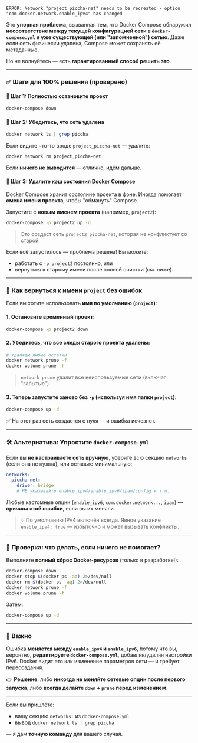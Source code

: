 

```
ERROR: Network "project_piccha-net" needs to be recreated - option "com.docker.network.enable_ipv4" has changed
```

Это **упорная проблема**, вызванная тем, что Docker Compose обнаружил **несоответствие между текущей конфигурацией сети в `docker-compose.yml` и уже существующей (или "запомненной") сетью**. Даже если сеть физически удалена, Compose может сохранять её метаданные.

Но не волнуйтесь — есть **гарантированный способ решить это**.

---

### ✅ Шаги для 100% решения (проверено)

#### 🔹 Шаг 1: Полностью остановите проект
```bash
docker-compose down
```

#### 🔹 Шаг 2: Убедитесь, что сеть удалена
```bash
docker network ls | grep piccha
```

Если видите что-то вроде `project_piccha-net` — удалите:
```bash
docker network rm project_piccha-net
```

Если **ничего не выводится** — отлично, идём дальше.

#### 🔹 Шаг 3: Удалите **кэш состояния Docker Compose**

Docker Compose хранит состояние проекта в фоне. Иногда помогает **смена имени проекта**, чтобы "обмануть" Compose.

Запустите с **новым именем проекта** (например, `project2`):

```bash
docker-compose -p project2 up -d
```

> Это создаст сеть `project2_piccha-net`, которая не конфликтует со старой.

Если всё запустилось — проблема решена! Вы можете:
- работать с `-p project2` постоянно, или
- вернуться к старому имени после полной очистки (см. ниже).

---

### 🔁 Как вернуться к имени `project` без ошибок

Если вы хотите использовать **имя по умолчанию (`project`)**:

#### 1. Остановите временный проект:
```bash
docker-compose -p project2 down
```

#### 2. Убедитесь, что **все следы старого проекта удалены**:
```bash
# Удаляем любые остатки
docker network prune -f
docker volume prune -f
```

> `network prune` удалит все неиспользуемые сети (включая "забытые").

#### 3. Теперь запустите заново **без `-p`** (используя имя папки `project`):
```bash
docker-compose up -d
```

✅ На этот раз сеть создастся с нуля — и ошибка исчезнет.

---

### 🛠 Альтернатива: Упростите `docker-compose.yml`

Если вы **не настраиваете сеть вручную**, уберите всю секцию `networks` (если она не нужна), или оставьте минимальную:

```yaml
networks:
  piccha-net:
    driver: bridge
    # НЕ указывайте enable_ipv4/enable_ipv6/ipam/config и т.п.
```

Любые кастомные опции (`enable_ipv6`, `com.docker.network...`, `ipam`) — **причина этой ошибки**, если вы их меняли.

> 💡 По умолчанию IPv4 включён всегда. Явное указание `enable_ipv4: true` — избыточно и может вызывать конфликты.

---

### 🧪 Проверка: что делать, если ничего не помогает?

Выполните **полный сброс Docker-ресурсов** (только в разработке!):

```bash
docker-compose down
docker stop $(docker ps -aq) 2>/dev/null
docker rm $(docker ps -aq) 2>/dev/null
docker network prune -f
docker volume prune -f
```

Затем:
```bash
docker-compose up -d
```

---

### 📌 Важно

Ошибка **меняется между `enable_ipv4` и `enable_ipv6`**, потому что вы, вероятно, **редактируете `docker-compose.yml`**, добавляя/удаляя настройки IPv6. Docker видит это как изменение параметров сети — и требует пересоздания.

👉 **Решение**: либо **никогда не меняйте сетевые опции после первого запуска**, либо **всегда делайте `down` + `prune` перед изменением**.

---

Если вы пришлёте:
- вашу секцию `networks:` из `docker-compose.yml`
- вывод `docker network ls | grep piccha`

— я дам **точную команду** для вашего случая.
